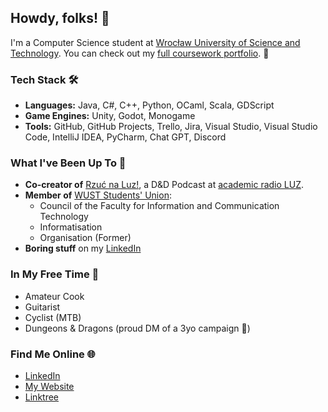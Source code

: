 ## Howdy, folks! 🤠

I'm a Computer Science student at [Wrocław University of Science and Technology](https://www.pwr.edu.pl/). You can check out my [full coursework portfolio](https://github.com/wkrzos/CompSciPortfolio). 🦉

### Tech Stack 🛠️
- **Languages:** Java, C#, C++, Python, OCaml, Scala, GDScript
- **Game Engines:** Unity, Godot, Monogame
- **Tools:** GitHub, GitHub Projects, Trello, Jira, Visual Studio, Visual Studio Code, IntelliJ IDEA, PyCharm, Chat GPT, Discord

### What I've Been Up To 🥸
- **Co-creator of** [Rzuć na Luz!](https://open.spotify.com/show/6FXp7DrTCJYAlJrEk87jw4), a D&D Podcast at [academic radio LUZ](https://www.luz.pwr.edu.pl/).
- **Member of** [WUST Students' Union](https://samorzad.pwr.edu.pl/):
  - Council of the Faculty for Information and Communication Technology
  - Informatisation 
  - Organisation (Former)
- **Boring stuff** on my [LinkedIn](https://www.linkedin.com/in/wkrzos/)

### In My Free Time 🎉
- Amateur Cook
- Guitarist
- Cyclist (MTB)
- Dungeons & Dragons (proud DM of a 3yo campaign 🥹)

### Find Me Online 🌐
- [LinkedIn](https://www.linkedin.com/in/wkrzos/)
- [My Website](https://www.wojciechkrzos.com)
- [Linktree](https://linktr.ee/wkrzos)
